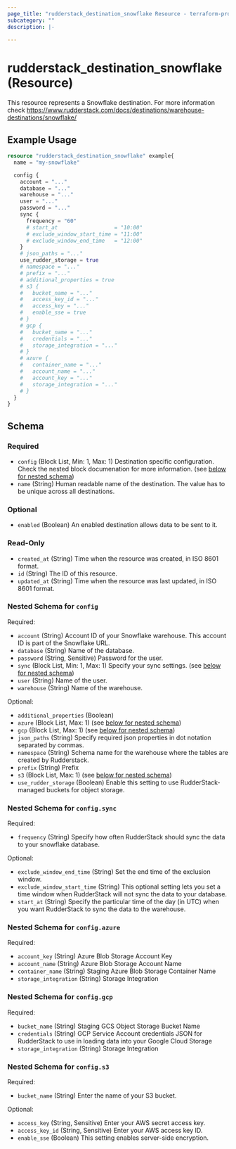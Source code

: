 ```yaml
---
page_title: "rudderstack_destination_snowflake Resource - terraform-provider-rudderstack"
subcategory: ""
description: |-
  
---
```


# rudderstack_destination_snowflake (Resource)

This resource represents a Snowflake destination. For more information check 
https://www.rudderstack.com/docs/destinations/warehouse-destinations/snowflake/

## Example Usage

```terraform
resource "rudderstack_destination_snowflake" example{
  name = "my-snowflake"

  config {
    account = "..."
    database = "..."
    warehouse = "..."
    user = "..."
    password = "..."
    sync {
      frequency = "60"
      # start_at                  = "10:00"
      # exclude_window_start_time = "11:00"
      # exclude_window_end_time   = "12:00"
    }
    # json_paths = "..."
    use_rudder_storage = true
    # namespace = "..."
    # prefix = "..."
    # additional_properties = true
    # s3 {
    #   bucket_name = "..."
    #   access_key_id = "..."
    #   access_key = "..."
    #   enable_sse = true
    # }
    # gcp {
    #   bucket_name = "..."
    #   credentials = "..."
    #   storage_integration = "..."
    # }
    # azure {
    #   container_name = "..."
    #   account_name = "..."
    #   account_key = "..."
    #   storage_integration = "..."
    # }
  }
}
```

<!-- schema generated by tfplugindocs -->
## Schema

### Required

- `config` (Block List, Min: 1, Max: 1) Destination specific configuration. Check the nested block documenation for more information. (see [below for nested schema](#nestedblock--config))
- `name` (String) Human readable name of the destination. The value has to be unique across all destinations.

### Optional

- `enabled` (Boolean) An enabled destination allows data to be sent to it.

### Read-Only

- `created_at` (String) Time when the resource was created, in ISO 8601 format.
- `id` (String) The ID of this resource.
- `updated_at` (String) Time when the resource was last updated, in ISO 8601 format.

<a id="nestedblock--config"></a>
### Nested Schema for `config`

Required:

- `account` (String) Account ID of your Snowflake warehouse. This account ID is part of the Snowflake URL.
- `database` (String) Name of the database.
- `password` (String, Sensitive) Password for the user.
- `sync` (Block List, Min: 1, Max: 1) Specify your sync settings. (see [below for nested schema](#nestedblock--config--sync))
- `user` (String) Name of the user.
- `warehouse` (String) Name of the warehouse.

Optional:

- `additional_properties` (Boolean)
- `azure` (Block List, Max: 1) (see [below for nested schema](#nestedblock--config--azure))
- `gcp` (Block List, Max: 1) (see [below for nested schema](#nestedblock--config--gcp))
- `json_paths` (String) Specify required json properties in dot notation separated by commas.
- `namespace` (String) Schema name for the warehouse where the tables are created by Rudderstack.
- `prefix` (String) Prefix
- `s3` (Block List, Max: 1) (see [below for nested schema](#nestedblock--config--s3))
- `use_rudder_storage` (Boolean) Enable this setting to use RudderStack-managed buckets for object storage.

<a id="nestedblock--config--sync"></a>
### Nested Schema for `config.sync`

Required:

- `frequency` (String) Specify how often RudderStack should sync the data to your snowflake database.

Optional:

- `exclude_window_end_time` (String) Set the end time of the exclusion window.
- `exclude_window_start_time` (String) This optional setting lets you set a time window when RudderStack will not sync the data to your database.
- `start_at` (String) Specify the particular time of the day (in UTC) when you want RudderStack to sync the data to the warehouse.


<a id="nestedblock--config--azure"></a>
### Nested Schema for `config.azure`

Required:

- `account_key` (String) Azure Blob Storage Account Key
- `account_name` (String) Azure Blob Storage Account Name
- `container_name` (String) Staging Azure Blob Storage Container Name
- `storage_integration` (String) Storage Integration


<a id="nestedblock--config--gcp"></a>
### Nested Schema for `config.gcp`

Required:

- `bucket_name` (String) Staging GCS Object Storage Bucket Name
- `credentials` (String) GCP Service Account credentials JSON for RudderStack to use in loading data into your Google Cloud Storage
- `storage_integration` (String) Storage Integration


<a id="nestedblock--config--s3"></a>
### Nested Schema for `config.s3`

Required:

- `bucket_name` (String) Enter the name of your S3 bucket.

Optional:

- `access_key` (String, Sensitive) Enter your AWS secret access key.
- `access_key_id` (String, Sensitive) Enter your AWS access key ID.
- `enable_sse` (Boolean) This setting enables server-side encryption.
